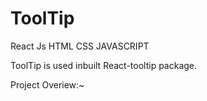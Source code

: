 # ToolTip
React Js    HTML   CSS  JAVASCRIPT


ToolTip is used inbuilt React-tooltip package.

Project Overiew:~
